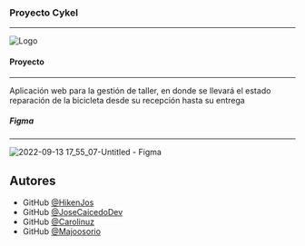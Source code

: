 ### Proyecto Cykel
-------------
![Logo](https://user-images.githubusercontent.com/26255765/190024274-16e96aeb-3cbd-4300-93c0-9a914659a38a.png)

#### Proyecto
-------------
Aplicación web para la gestión de taller, en donde se llevará el estado reparación de la bicicleta desde su recepción hasta su entrega

##### Figma
-------------
![2022-09-13 17_55_07-Untitled - Figma](https://user-images.githubusercontent.com/26255765/190024303-339c826a-e1a0-48fa-9a1e-a27f137e2ee4.png)

Autores
-------------
- GitHub [@HikenJos](https://github.com/HikenJos)
- GitHub [@JoseCaicedoDev](https://github.com/JoseCaicedoDev)
- GitHub [@Carolinuz](https://github.com/Carolinuz)
- GitHub [@Majoosorio](https://github.com/majoosorio)

